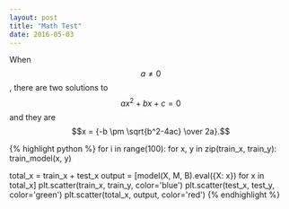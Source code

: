 ```yaml
---
layout: post
title: "Math Test"
date: 2016-05-03
---
```


When $$a \ne 0$$, there are two solutions to $$ax^2 + bx + c = 0$$ and they are
$$x = {-b \pm \sqrt{b^2-4ac} \over 2a}.$$

{% highlight python %}
for i in range(100):
    for x, y in zip(train_x, train_y):
        train_model(x, y)

total_x = train_x + test_x
output = [model(X, M, B).eval({X: x}) for x in total_x]
plt.scatter(train_x, train_y, color='blue')
plt.scatter(test_x, test_y, color='green')
plt.scatter(total_x, output, color='red')
{% endhighlight %}
